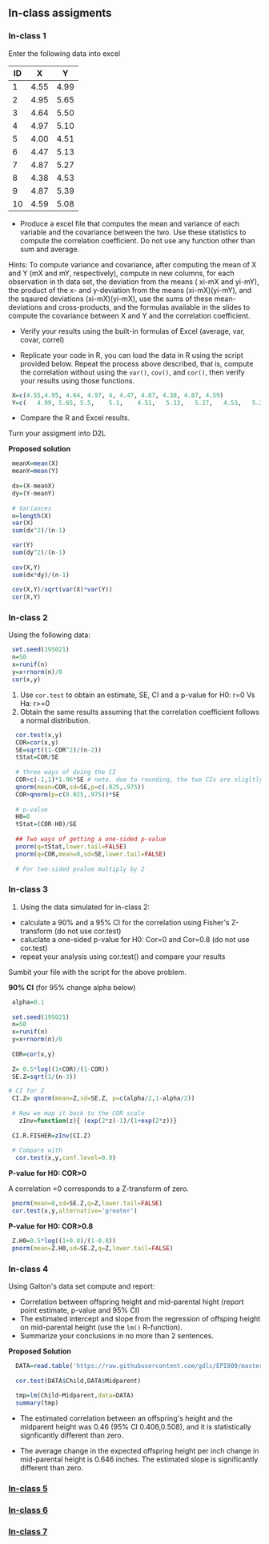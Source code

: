 

## In-class assigments


### In-class 1

Enter the following data into excel


| ID | X | Y |
|-----|----|----|
|1 |	4.55	| 4.99 |
|2	| 4.95 |	5.65 |
| 3	| 4.64 |	5.50 |
| 4 |	4.97	| 5.10 |
| 5	| 4.00 |	4.51 |
| 6	| 4.47	| 5.13 |
| 7	| 4.87 |	5.27 |
| 8	| 4.38	| 4.53 |
| 9	| 4.87	| 5.39 |
| 10 | 4.59 |	5.08 |

 - Produce a excel file  that computes the mean and variance of each variable and the covariance between the two. Use these statistics to compute the correlation coefficient. Do not use any function other than sum and average.

Hints: To compute variance and covariance, after computing the mean of X and Y (mX and mY, respectively), compute in new columns, for each observation in th data set, the deviation from the means ( xi-mX  and yi-mY), the product of the x- and y-deviation from the means (xi-mX)(yi-mY), and the sqaured deviations (xi-mX)(yi-mX), use the sums of these mean-deviations and cross-products, and the formulas available in the slides to compute the covariance between X and Y and the correlation coefficient.

  - Verify your results using the built-in formulas of Excel (average, var, covar, correl)
  
  - Replicate your code in R, you can load the data in R using the script provided below. Repeat the process above described, that is, compute the correlation without using the `var()`, `cov()`, and `cor()`, then verify your results using those functions.

```r
 X=c(4.55,4.95, 4.64, 4.97, 4, 4.47, 4.87, 4.38, 4.87, 4.59)
 Y=c(	4.99, 5.65,	5.5,	5.1,	4.51,	5.13,	5.27,	4.53,	5.39, 5.08)
```
  - Compare the R and Excel results.
  
Turn your assigment into D2L

**Proposed solution**

```r
 meanX=mean(X)
 meanY=mean(Y)
 
 dx=(X-meanX)
 dy=(Y-meanY)
 
 # Variances
 n=length(X)
 var(X)
 sum(dx^2)/(n-1)

 var(Y)
 sum(dy^2)/(n-1) 
 
 cov(X,Y)
 sum(dx*dy)/(n-1)
 
 cov(X,Y)/sqrt(var(X)*var(Y))
 cor(X,Y)

```

### In-class 2

Using the following data:

```r
 set.seed(195021)
 n=50
 x=runif(n)
 y=x+rnorm(n)/8
 cor(x,y)
```

1) Use `cor.test` to obtain an estimate, SE, CI and a p-value for H0: r=0 Vs Ha: r>=0
2) Obtain the same results assuming that the correlation coefficient follows a normal distribution.

```r
  cor.test(x,y)
  COR=cor(x,y)
  SE=sqrt((1-COR^2)/(n-2))
  tStat=COR/SE
  
  # three ways of doing the CI
  COR+c(-1,1)*1.96*SE # note, due to rounding, the two CIs are sligltly different
  qnorm(mean=COR,sd=SE,p=c(.025,.975))
  COR+qnorm(p=c(0.025,.975))*SE 
  
  # p-value
  H0=0
  tStat=(COR-H0)/SE
  
  ## Two ways of getting a one-sided p-value
  pnorm(q=tStat,lower.tail=FALSE)
  pnorm(q=COR,mean=0,sd=SE,lower.tail=FALSE)
  
  # For two-sided pvalue multiply by 2
```

### In-class 3

1) Using the data simulated for in-class 2:
  - calculate a 90% and a 95% CI for the correlation using Fisher's Z-transform (do not use cor.test)
  - caluclate a one-sided p-value for H0: Cor=0 and Cor=0.8 (do not use cor.test)
  - repeat your analysis using cor.test() and compare your results

Sumbit your file with the script for the above problem.

 **90% CI** (for 95% change alpha below)
```r
 alpha=0.1
 
 set.seed(195021)
 n=50
 x=runif(n)
 y=x+rnorm(n)/8
 
 COR=cor(x,y)
 
 Z= 0.5*log((1+COR)/(1-COR))
 SE.Z=sqrt(1/(n-3))  

# CI for Z
 CI.Z= qnorm(mean=Z,sd=SE.Z, p=c(alpha/2,1-alpha/2))
 
 # Now we map it back to the COR scale
   zInv=function(z){ (exp(2*z)-1)/(1+exp(2*z))}
   
 CI.R.FISHER=zInv(CI.Z)
 
 # Compare with
  cor.test(x,y,conf.level=0.9) 
```
**P-value for H0: COR>0**

A correlation =0 corresponds to a Z-transform of zero.
```r
 pnorm(mean=0,sd=SE.Z,q=Z,lower.tail=FALSE)
 cor.test(x,y,alternative='greater')
```

**P-value for H0: COR>0.8**
```r
 Z.H0=0.5*log((1+0.8)/(1-0.8))
 pnorm(mean=Z.H0,sd=SE.Z,q=Z,lower.tail=FALSE)

```

### In-class 4

Using Galton's data set compute and report:
  - Correlation between offspring height and mid-parental hight (report point estimate, p-value and 95% CI)
  - The estimated intercept and slope from the regression of offsping height on mid-parental height (use the `lm()` R-function).
  - Summarize your conclusions in no more than 2 sentences.
  

 **Proposed Solution**
 
```r
  DATA=read.table('https://raw.githubusercontent.com/gdlc/EPI809/master/GALTON.txt',header=TRUE)
  
  cor.test(DATA$Child,DATA$Midparent)
  
  tmp=lm(Child~Midparent,data=DATA)
  summary(tmp)

```

- The estimated correlation between an offspring's height and the midparent height was 0.46 (95% CI 0.406,0.508), and it is statistically signficantly different than zero.

-  The average change in the expected offspring height per inch change in mid-parental height is 0.646 inches. The estimated slope is significantly different than zero.


### [In-class 5](https://www.dropbox.com/s/wfnnwxgmijcgun1/INCLASS_4.docx?dl=0)

### [In-class 6](https://www.dropbox.com/s/ldup9sbedl80081/INCLASS_5.docx?dl=0)

### [In-class 7](https://www.dropbox.com/s/8vb5pvc76bzipvj/INCLASS_6.docx?dl=0)

